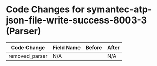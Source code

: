 # Code Changes for symantec-atp-json-file-write-success-8003-3 (Parser)

| Code Change | Field Name | Before | After |
|-------------|------------|--------|-------|
| removed_parser | N/A |  | N/A |